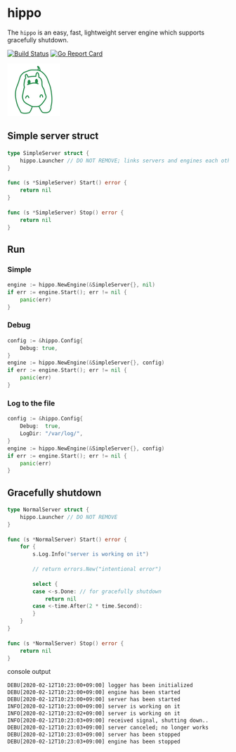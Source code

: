 # hippo

The `hippo` is an easy, fast, lightweight server engine which supports gracefully shutdown.

[![Build Status](https://travis-ci.org/devplayg/hippo.svg?branch=master)](https://travis-ci.org/devplayg/hippo)
[![Go Report Card](https://goreportcard.com/badge/github.com/devplayg/hippo)](https://goreportcard.com/report/github.com/devplayg/hippo)

![Hippo](hippo.png)


## Simple server struct

```go
type SimpleServer struct {
	hippo.Launcher // DO NOT REMOVE; links servers and engines each other.
}

func (s *SimpleServer) Start() error {
	return nil
}

func (s *SimpleServer) Stop() error {
	return nil
}
```

## Run

### Simple

```go
engine := hippo.NewEngine(&SimpleServer{}, nil)
if err := engine.Start(); err != nil {
    panic(err)
}
```

### Debug

```go
config := &hippo.Config{
    Debug: true,
}
engine := hippo.NewEngine(&SimpleServer{}, config)
if err := engine.Start(); err != nil {
    panic(err)
}
```

### Log to the file

```go
config := &hippo.Config{
    Debug:  true,
    LogDir: "/var/log/",
}
engine := hippo.NewEngine(&SimpleServer{}, config)
if err := engine.Start(); err != nil {
    panic(err)
}
```

## Gracefully shutdown

```go
type NormalServer struct {
	hippo.Launcher // DO NOT REMOVE
}

func (s *NormalServer) Start() error {
	for {
		s.Log.Info("server is working on it")

		// return errors.New("intentional error")

		select {
		case <-s.Done: // for gracefully shutdown
			return nil
		case <-time.After(2 * time.Second):
		}
	}
}

func (s *NormalServer) Stop() error {
	return nil
}
```

console output

    DEBU[2020-02-12T10:23:00+09:00] logger has been initialized                  
    DEBU[2020-02-12T10:23:00+09:00] engine has been started                      
    DEBU[2020-02-12T10:23:00+09:00] server has been started                      
    INFO[2020-02-12T10:23:00+09:00] server is working on it                      
    INFO[2020-02-12T10:23:02+09:00] server is working on it                      
    INFO[2020-02-12T10:23:03+09:00] received signal, shutting down..             
    DEBU[2020-02-12T10:23:03+09:00] server canceled; no longer works             
    DEBU[2020-02-12T10:23:03+09:00] server has been stopped                      
    DEBU[2020-02-12T10:23:03+09:00] engine has been stopped 